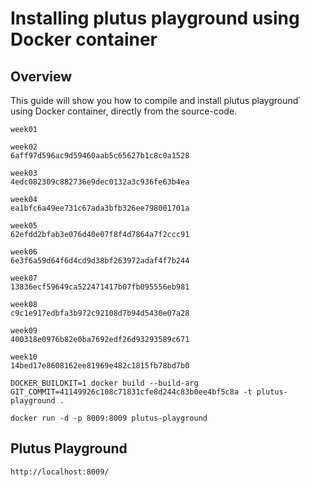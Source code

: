 # Installing plutus playground using Docker container
## Overview
This guide will show you how to compile and install plutus playground` using Docker container, directly from the source-code.
```
week01

week02
6aff97d596ac9d59460aab5c65627b1c8c0a1528

week03
4edc082309c882736e9dec0132a3c936fe63b4ea

week04
ea1bfc6a49ee731c67ada3bfb326ee798001701a

week05
62efdd2bfab3e076d40e07f8f4d7864a7f2ccc91

week06
6e3f6a59d64f6d4cd9d38bf263972adaf4f7b244

week07
13836ecf59649ca522471417b07fb095556eb981

week08
c9c1e917edbfa3b972c92108d7b94d5430e07a28

week09
400318e0976b82e0ba7692edf26d93293589c671

week10
14bed17e8608162ee81969e482c1815fb78bd7b0
```

```
DOCKER_BUILDKIT=1 docker build --build-arg GIT_COMMIT=41149926c108c71831cfe8d244c83b0ee4bf5c8a -t plutus-playground .
```

```
docker run -d -p 8009:8009 plutus-playground
```

## Plutus Playground
```
http://localhost:8009/
```